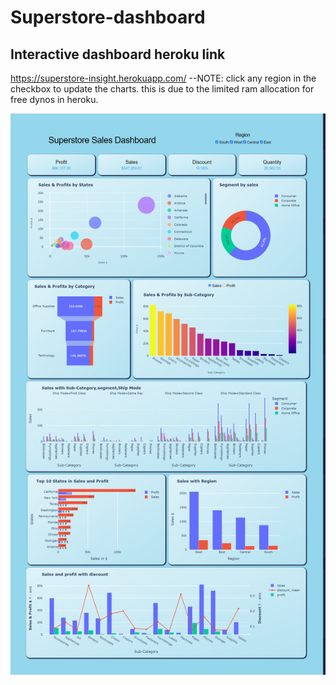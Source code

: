 # Superstore-dashboard
## Interactive dashboard heroku link

https://superstore-insight.herokuapp.com/
--NOTE: click any region in the checkbox to update the charts. this is due to the limited ram allocation for free dynos in heroku.

![](https://github.com/hareeharan03/Superstore-dashboard/blob/4de2f42ccbd7169c54d55100604a7726285bb172/output/Dashboard.png)

